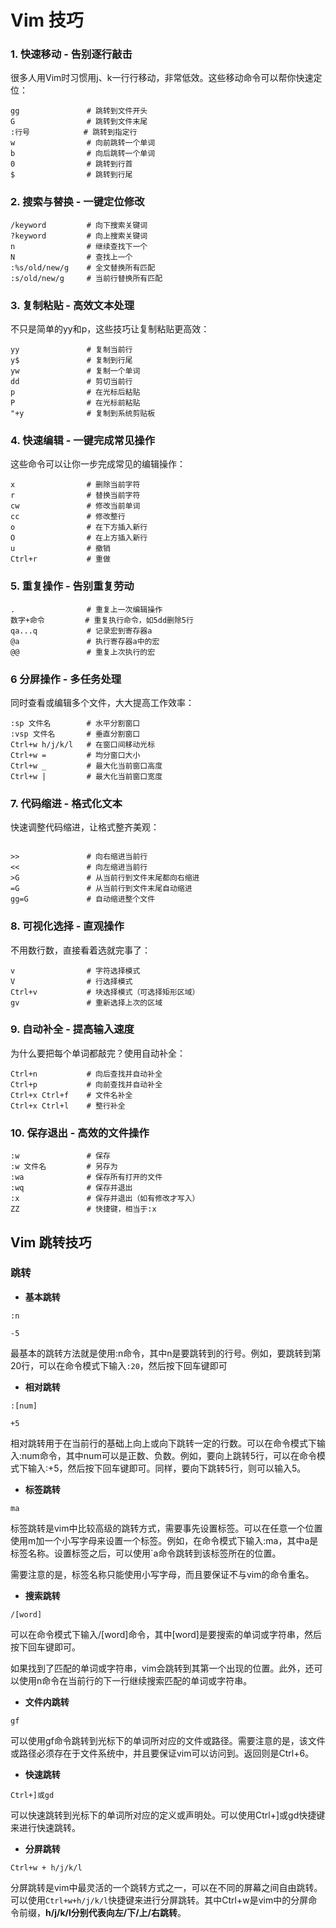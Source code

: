 # Vim 技巧

### 1. 快速移动 - 告别逐行敲击

很多人用Vim时习惯用j、k一行行移动，非常低效。这些移动命令可以帮你快速定位：

```
gg               # 跳转到文件开头
G                # 跳转到文件末尾
:行号            # 跳转到指定行
w                # 向前跳转一个单词
b                # 向后跳转一个单词
0                # 跳转到行首
$                # 跳转到行尾
```

### 2. 搜索与替换 - 一键定位修改

```
/keyword         # 向下搜索关键词
?keyword         # 向上搜索关键词
n                # 继续查找下一个
N                # 查找上一个
:%s/old/new/g    # 全文替换所有匹配
:s/old/new/g     # 当前行替换所有匹配
```

### 3. 复制粘贴 - 高效文本处理

不只是简单的yy和p，这些技巧让复制粘贴更高效：

```
yy               # 复制当前行
y$               # 复制到行尾
yw               # 复制一个单词
dd               # 剪切当前行
p                # 在光标后粘贴
P                # 在光标前粘贴
"+y              # 复制到系统剪贴板
```

### 4. 快速编辑 - 一键完成常见操作

这些命令可以让你一步完成常见的编辑操作：

```
x                # 删除当前字符
r                # 替换当前字符
cw               # 修改当前单词
cc               # 修改整行
o                # 在下方插入新行
O                # 在上方插入新行
u                # 撤销
Ctrl+r           # 重做
```

### 5. 重复操作 - 告别重复劳动

```
.                # 重复上一次编辑操作
数字+命令         # 重复执行命令，如5dd删除5行
qa...q           # 记录宏到寄存器a
@a               # 执行寄存器a中的宏
@@               # 重复上次执行的宏
```

### 6 分屏操作 - 多任务处理

同时查看或编辑多个文件，大大提高工作效率：

```
:sp 文件名        # 水平分割窗口
:vsp 文件名       # 垂直分割窗口
Ctrl+w h/j/k/l   # 在窗口间移动光标
Ctrl+w =         # 均分窗口大小
Ctrl+w _         # 最大化当前窗口高度
Ctrl+w |         # 最大化当前窗口宽度
```

### 7. 代码缩进 - 格式化文本

快速调整代码缩进，让格式整齐美观：

```

>>               # 向右缩进当前行
<<               # 向左缩进当前行
>G               # 从当前行到文件末尾都向右缩进
=G               # 从当前行到文件末尾自动缩进
gg=G             # 自动缩进整个文件
```

### 8. 可视化选择 - 直观操作

不用数行数，直接看着选就完事了：

```
v                # 字符选择模式
V                # 行选择模式
Ctrl+v           # 块选择模式（可选择矩形区域）
gv               # 重新选择上次的区域
```

### 9. 自动补全 - 提高输入速度

为什么要把每个单词都敲完？使用自动补全：

```
Ctrl+n           # 向后查找并自动补全
Ctrl+p           # 向前查找并自动补全
Ctrl+x Ctrl+f    # 文件名补全
Ctrl+x Ctrl+l    # 整行补全
```

### 10. 保存退出 - 高效的文件操作

```
:w               # 保存
:w 文件名         # 另存为
:wa              # 保存所有打开的文件
:wq              # 保存并退出
:x               # 保存并退出（如有修改才写入）
ZZ               # 快捷键，相当于:x
```

## Vim 跳转技巧


### 跳转   

* **基本跳转**

```
:n
```

```
-5
```

最基本的跳转方法就是使用:n命令，其中n是要跳转到的行号。例如，要跳转到第20行，可以在命令模式下输入`:20`，然后按下回车键即可

* **相对跳转** 

```
:[num]
```

```
+5
```

相对跳转用于在当前行的基础上向上或向下跳转一定的行数。可以在命令模式下输入:num命令，其中num可以是正数、负数。例如，要向上跳转5行，可以在命令模式下输入:+5，然后按下回车键即可。同样，要向下跳转5行，则可以输入5。


* **标签跳转**

```
ma
```

标签跳转是vim中比较高级的跳转方式，需要事先设置标签。可以在任意一个位置使用m加一个小写字母来设置一个标签。例如，在命令模式下输入:ma，其中a是标签名称。设置标签之后，可以使用`a命令跳转到该标签所在的位置。

需要注意的是，标签名称只能使用小写字母，而且要保证不与vim的命令重名。


* **搜索跳转**

```
/[word]
```

可以在命令模式下输入/[word]命令，其中[word]是要搜索的单词或字符串，然后按下回车键即可。    

如果找到了匹配的单词或字符串，vim会跳转到其第一个出现的位置。此外，还可以使用n命令在当前行的下一行继续搜索匹配的单词或字符串。

* **文件内跳转**

```
gf
```

可以使用gf命令跳转到光标下的单词所对应的文件或路径。需要注意的是，该文件或路径必须存在于文件系统中，并且要保证vim可以访问到。返回则是Ctrl+6。


* **快速跳转**

```
Ctrl+]或gd
```

可以快速跳转到光标下的单词所对应的定义或声明处。可以使用Ctrl+]或gd快捷键来进行快速跳转。



* **分屏跳转**

```
Ctrl+w + h/j/k/l
```

分屏跳转是vim中最灵活的一个跳转方式之一，可以在不同的屏幕之间自由跳转。可以使用`Ctrl+w+h/j/k/l`快捷键来进行分屏跳转。其中Ctrl+w是vim中的分屏命令前缀，**h/j/k/l分别代表向左/下/上/右跳转**。



